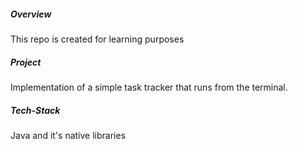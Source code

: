 ##### Overview
This repo is created for learning purposes
##### Project
Implementation of a simple task tracker that runs from the terminal. 
##### Tech-Stack
Java and it's native libraries
